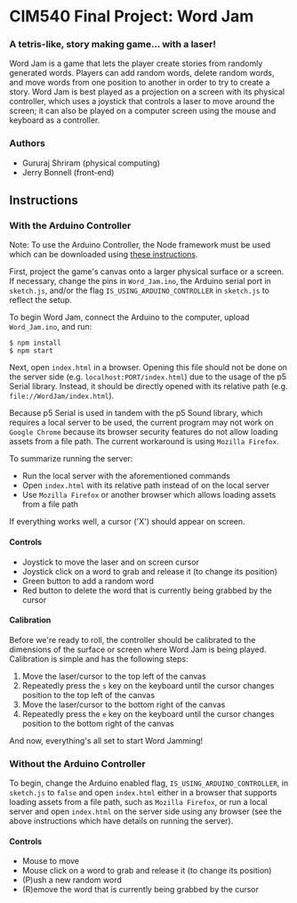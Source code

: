 # CIM540 Final Project: Word Jam
### A tetris-like, story making game… with a laser!

Word Jam is a game that lets the player create stories from randomly generated words. Players can add random words, delete random words, and move words from one position to another in order to try to create a story. Word Jam is best played as a projection on a screen with its physical controller, which uses a joystick that controls a laser to move around the screen; it can also be played on a computer screen using the mouse and keyboard as a controller. 

### Authors 

* Gururaj Shriram (physical computing)
* Jerry Bonnell (front-end)

## Instructions

### With the Arduino Controller

Note: To use the Arduino Controller, the Node framework must be used which can be downloaded using [these instructions](https://nodejs.org/en/download/).

First, project the game's canvas onto a larger physical surface or a screen. If necessary, change the pins in `Word_Jam.ino`, the Arduino serial port in `sketch.js`, and/or the flag `IS_USING_ARDUINO_CONTROLLER` in `sketch.js` to reflect the setup. 

To begin Word Jam, connect the Arduino to the computer, upload `Word_Jam.ino`, and run:

```shell
$ npm install
$ npm start
```

Next, open `index.html` in a browser. Opening this file should not be done on the server side (e.g. `localhost:PORT/index.html`) due to the usage of the p5 Serial library. Instead, it should be directly opened with its relative path (e.g. `file://WordJam/index.html`). 

Because p5 Serial is used in tandem with the p5 Sound library, which requires a local server to be used, the current program may not work on `Google Chrome` because its browser security features do not allow loading assets from a file path. The current workaround is using `Mozilla Firefox`.

To summarize running the server: 
* Run the local server with the aforementioned commands
* Open `index.html` with its relative path instead of on the local server 
* Use `Mozilla Firefox` or another browser which allows loading assets from a file path

If everything works well, a cursor ('X') should appear on screen.

#### Controls
* Joystick to move the laser and on screen cursor
* Joystick click on a word to grab and release it (to change its position)
* Green button to add a random word
* Red button to delete the word that is currently being grabbed by the cursor

#### Calibration
Before we're ready to roll, the controller should be calibrated to the dimensions of the surface or screen where Word Jam is being played. Calibration is simple and has the following steps:

1. Move the laser/cursor to the top left of the canvas
2. Repeatedly press the `s` key on the keyboard until the cursor changes position to the top left of the canvas
3. Move the laser/cursor to the bottom right of the canvas
4. Repeatedly press the `e` key on the keyboard until the cursor changes position to the bottom right of the canvas

And now, everything's all set to start Word Jamming!

### Without the Arduino Controller

To begin, change the Arduino enabled flag, `IS_USING_ARDUINO_CONTROLLER`, in `sketch.js` to `false` and open `index.html` either in a browser that supports loading assets from a file path, such as `Mozilla Firefox`, or run a local server and open `index.html` on the server side using any browser (see the above instructions which have details on running the server).

#### Controls
* Mouse to move
* Mouse click on a word to grab and release it (to change its position)
* (P)ush a new random word
* (R)emove the word that is currently being grabbed by the cursor
